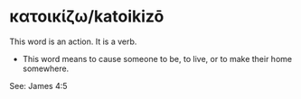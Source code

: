 # κατοικίζω/katoikizō
This word is an action. It is a verb.
* This word means to cause someone to be, to live, or to make their home somewhere.

See: James 4:5
